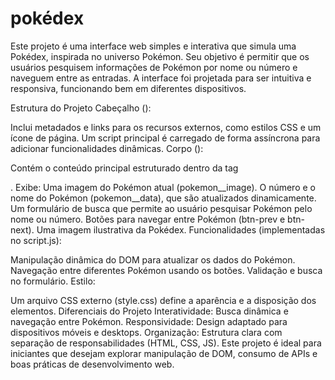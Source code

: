 # pokédex

Este projeto é uma interface web simples e interativa que simula uma Pokédex, inspirada no universo Pokémon. Seu objetivo é permitir que os usuários pesquisem informações de Pokémon por nome ou número e naveguem entre as entradas. A interface foi projetada para ser intuitiva e responsiva, funcionando bem em diferentes dispositivos.

Estrutura do Projeto
Cabeçalho (<head>):

Inclui metadados e links para os recursos externos, como estilos CSS e um ícone de página.
Um script principal é carregado de forma assíncrona para adicionar funcionalidades dinâmicas.
Corpo (<body>):

Contém o conteúdo principal estruturado dentro da tag <main>.
Exibe:
Uma imagem do Pokémon atual (pokemon__image).
O número e o nome do Pokémon (pokemon__data), que são atualizados dinamicamente.
Um formulário de busca que permite ao usuário pesquisar Pokémon pelo nome ou número.
Botões para navegar entre Pokémon (btn-prev e btn-next).
Uma imagem ilustrativa da Pokédex.
Funcionalidades (implementadas no script.js):

Manipulação dinâmica do DOM para atualizar os dados do Pokémon.
Navegação entre diferentes Pokémon usando os botões.
Validação e busca no formulário.
Estilo:

Um arquivo CSS externo (style.css) define a aparência e a disposição dos elementos.
Diferenciais do Projeto
Interatividade: Busca dinâmica e navegação entre Pokémon.
Responsividade: Design adaptado para dispositivos móveis e desktops.
Organização: Estrutura clara com separação de responsabilidades (HTML, CSS, JS).
Este projeto é ideal para iniciantes que desejam explorar manipulação de DOM, consumo de APIs e boas práticas de desenvolvimento web.
